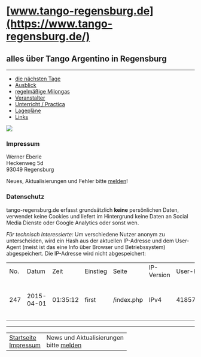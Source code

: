 [www.tango-regensburg.de](https://www.tango-regensburg.de/)
===========================================================

alles über Tango Argentino in Regensburg
----------------------------------------

* * *

* [die nächsten Tage](https://tango-regensburg.de/index.php)
* [Ausblick](https://tango-regensburg.de/besondere.php)
* [regelmäßige Milongas](https://tango-regensburg.de/immer.php)
* [Veranstalter](https://tango-regensburg.de/veranstalter.php)
* [Unterricht / Practica](https://tango-regensburg.de/unterricht.php)
* [Lagepläne](https://tango-regensburg.de/karten.php)
* [Links](https://tango-regensburg.de/links.php)

![](bilder/kontakt--250.jpg)

### Impressum

Werner Eberle  
Heckenweg 5d  
93049 Regensburg  

Neues, Aktualisierungen und Fehler bitte [melden](https://tango-regensburg.de/kontakt.php)!

### Datenschutz

tango-regensburg.de erfasst grundsätzlich **keine** persönlichen Daten, verwendet keine Cookies und liefert im Hintergrund keine Daten an Social Media Dienste oder Google Analytics oder sonst wen.

_Für technisch Interessierte:_ Um verschiedene Nutzer anonym zu unterscheiden, wird ein Hash aus der aktuellen IP-Adresse und dem User-Agent (meist ist das eine Info über Browser und Betriebssystem) abgespeichert. Die IP-Adresse wird nicht abgespeichert:

|     |     |     |     |     |     |     |     |
| --- | --- | --- | --- | --- | --- | --- | --- |
| No. | Datum | Zeit | Einstieg | Seite | IP-Version | User-Hash | User-Agent |
| 247 | 2015-04-01 | 01:35:12 | first | /index.php | IPv4 | 4185761838 | Mozilla/5.0 (Windows NT 6.1; WOW64; rv:36.0) Gecko/20100101 Firefox/36.0 |

* * *

|     |     |
| --- | --- |
| [Startseite](https://tango-regensburg.de/index.php)  <br>[Impressum](https://tango-regensburg.de/impressum.php) | News und Aktualisierungen  <br>bitte [melden](https://tango-regensburg.de/kontakt.php) |